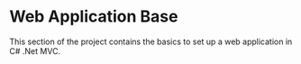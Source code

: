 # Web Application Base

This section of the project contains the basics to set up a web application in C# .Net MVC.